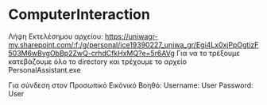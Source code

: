 # ComputerInteraction

Λήψη Εκτελέσημου αρχείου:
https://uniwagr-my.sharepoint.com/:f:/g/personal/ice19390227_uniwa_gr/Egi4Lx0xjPpOgtizF503M6wBvgObBp2ZwQ-crhdCfkHxMQ?e=5r6AVg
Για να το τρέξουμε κατεβάζουμε όλο το directory και τρέχουμε το αρχείο PersonalAssistant.exe

Για σύνδεση στον Προσωπικό Εικόνικό Βοηθό:
Username: User
Password: User
